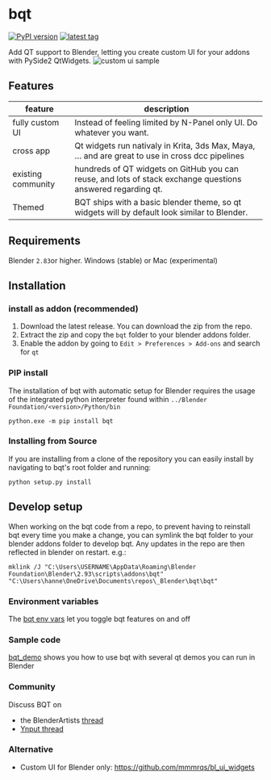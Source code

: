 # bqt



[![PyPI version](https://img.shields.io/pypi/v/bqt)](https://pypi.org/project/bqt/)
[![latest tag](https://img.shields.io/github/v/tag/techartorg/bqt?label=Github)](https://github.com/techartorg/bqt)


Add QT support to Blender, letting you create custom UI for your addons with PySide2 QtWidgets.
![custom ui sample](https://user-images.githubusercontent.com/3758308/192096952-e9ed73be-26e4-4ad8-a85f-be4175cebbda.gif)

## Features
| feature | description|
|--|--|
|fully custom UI |Instead of feeling limited by N-Panel only UI. Do whatever you want. |
| cross app | Qt widgets run nativaly in Krita, 3ds Max, Maya, … and are great to use in cross dcc pipelines |
| existing community | hundreds of QT widgets on GitHub you can reuse, and lots of stack exchange questions answered regarding qt.|
|Themed | BQT ships with a basic blender theme, so qt widgets will by default look similar to Blender.|


## Requirements
Blender `2.83`or higher.
Windows (stable) or Mac (experimental)


## Installation  

### install as addon (recommended)
1. Download the latest release. You can download the zip from the repo.
2. Extract the zip and copy the `bqt` folder to your blender addons folder.
3. Enable the addon by going to `Edit > Preferences > Add-ons` and search for `qt`

### PIP install
The installation of bqt with automatic setup for Blender requires the usage of the integrated python
interpreter found within `../Blender Foundation/<version>/Python/bin`
```commandline
python.exe -m pip install bqt
```

### Installing from Source
If you are installing from a clone of the repository you can easily install by navigating
to bqt's root folder and running:
```commandline
python setup.py install
```

## Develop setup
When working on the bqt code from a repo, to prevent having to reinstall bqt every time you make a change,
you can symlink the bqt folder to your blender addons folder to develop bqt. 
Any updates in the repo are then reflected in blender on restart.
e.g.:
```commandline
mklink /J "C:\Users\USERNAME\AppData\Roaming\Blender Foundation\Blender\2.93\scripts\addons\bqt" "C:\Users\hanne\OneDrive\Documents\repos\_Blender\bqt\bqt"
```

### Environment variables
The [bqt env vars](https://github.com/techartorg/bqt/wiki/Environment-variables) let you toggle bqt features on and off

### Sample code
[bqt_demo](bqt_demo) shows you how to use bqt with several qt demos you can run in Blender

### Community
Discuss BQT on 
- the BlenderArtists [thread](https://blenderartists.org/t/bqt-custom-ui-for-add-ons-tool-in-blender-with-pyqt-or-pyside/1458808)
- [Ynput  thread](https://community.ynput.io/t/use-bqt-for-blender-qt-integration/127)

### Alternative
- Custom UI for Blender only: https://github.com/mmmrqs/bl_ui_widgets
